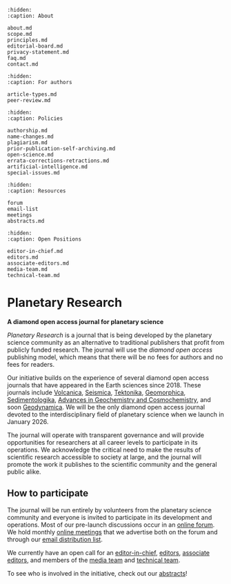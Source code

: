 ```{toctree}
:hidden:
:caption: About

about.md
scope.md
principles.md
editorial-board.md
privacy-statement.md
faq.md
contact.md
```

```{toctree}
:hidden:
:caption: For authors

article-types.md
peer-review.md
```

```{toctree}
:hidden:
:caption: Policies

authorship.md
name-changes.md
plagiarism.md
prior-publication-self-archiving.md
open-science.md
errata-corrections-retractions.md
artificial-intelligence.md
special-issues.md
```

```{toctree}
:hidden:
:caption: Resources

forum
email-list
meetings
abstracts.md
```

```{toctree}
:hidden:
:caption: Open Positions

editor-in-chief.md
editors.md
associate-editors.md
media-team.md
technical-team.md
```

# Planetary Research

**A diamond open access journal for planetary science**

*Planetary Research* is a journal that is being developed by the planetary science community as an alternative to traditional publishers that profit from publicly funded research. The journal will use the *diamond open access* publishing model, which means that there will be no fees for authors and no fees for readers.

Our initiative builds on the experience of several diamond open access journals that have appeared in the Earth sciences since 2018. These journals include [Volcanica](http://www.jvolcanica.org/ojs/index.php/volcanica), [Seismica](https://seismica.library.mcgill.ca/), [Tektonika](https://tektonika.online/index.php/home), [Geomorphica](https://journals.psu.edu/geomorphica/), [Sedimentologika](https://oap.unige.ch/journals/sdk/index), [Advances in Geochemistry and Cosmochemistry](https://journals.uu.se/AGC/index), and soon [Geodynamica](https://www.geodynamica.org/). We will be the only diamond open access journal devoted to the interdisciplinary field of planetary science when we launch in January 2026.

The journal will operate with transparent governance and will provide opportunities for researchers at all career levels to participate in its operations. We acknowledge the critical need to make the results of scientific research accessible to society at large, and the journal will promote the work it publishes to the scientific community and the general public alike.

## How to participate

The journal will be run entirely by volunteers from the planetary science community and everyone is invited to participate in its development and operations. Most of our pre-launch discussions occur in an [online forum](#forum). We hold monthly [online meetings](#meetings) that we advertise both on the forum and through our [email distribution list](#email-list).

We currently have an open call for an [editor-in-chief](#editor-in-chief), [editors](#editors), [associate editors](#associate-editors), and members of the [media team](#media-team) and [technical team](#technical-team).

To see who is involved in the initiative, check out our [abstracts](#abstracts)!

